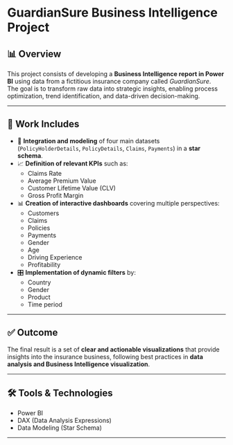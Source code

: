 # GuardianSure Business Intelligence Project

## 📊 Overview
This project consists of developing a **Business Intelligence report in Power BI** using data from a fictitious insurance company called *GuardianSure*.  
The goal is to transform raw data into strategic insights, enabling process optimization, trend identification, and data-driven decision-making.  

---

## 📂 Work Includes
- 🔗 **Integration and modeling** of four main datasets  
  (`PolicyHolderDetails`, `PolicyDetails`, `Claims`, `Payments`) in a **star schema**.  
- 📈 **Definition of relevant KPIs** such as:  
  - Claims Rate  
  - Average Premium Value  
  - Customer Lifetime Value (CLV)  
  - Gross Profit Margin  
- 📊 **Creation of interactive dashboards** covering multiple perspectives:  
  - Customers  
  - Claims  
  - Policies  
  - Payments  
  - Gender  
  - Age  
  - Driving Experience  
  - Profitability  
- 🎛️ **Implementation of dynamic filters** by:  
  - Country  
  - Gender  
  - Product  
  - Time period  

---

## ✅ Outcome
The final result is a set of **clear and actionable visualizations** that provide insights into the insurance business, following best practices in **data analysis and Business Intelligence visualization**.

---

## 🛠️ Tools & Technologies
- Power BI  
- DAX (Data Analysis Expressions)  
- Data Modeling (Star Schema)  

---
